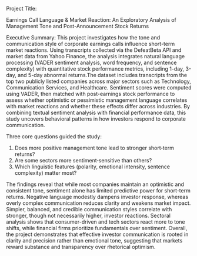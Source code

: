 Project Title: 


Earnings Call Language & Market Reaction: 
An Exploratory Analysis of Management Tone and Post-Announcement Stock Returns

Executive Summary:
This project investigates how the tone and communication style of corporate earnings calls influence short-term market reactions. Using transcripts collected via the DefeatBeta API and market data from Yahoo Finance, the analysis integrates natural language processing (VADER sentiment analysis, word frequency, and sentence complexity) with quantitative stock performance metrics, including 1-day, 3-day, and 5-day abnormal returns.The dataset includes transcripts from the top two publicly listed companies across major sectors such as Technology, Communication Services, and Healthcare. Sentiment scores were computed using VADER, then matched with post-earnings stock performance to assess whether optimistic or pessimistic management language correlates with market reactions and whether these effects differ across industries. By combining textual sentiment analysis with financial performance data, this study uncovers behavioral patterns in how investors respond to corporate communication.

Three core questions guided the study:
1. Does more positive management tone lead to stronger short‑term returns?
2. Are some sectors more sentiment‑sensitive than others?
3. Which linguistic features (polarity, emotional intensity, sentence complexity) matter most?

The findings reveal that while most companies maintain an optimistic and consistent tone, sentiment alone has limited predictive power for short-term returns. Negative language modestly dampens investor response, whereas overly complex communication reduces clarity and weakens market impact. Simpler, balanced, and credible communication styles correlate with stronger, though not necessarily higher, investor reactions. Sectoral analysis shows that consumer-driven and tech sectors react more to tone shifts, while financial firms prioritize fundamentals over sentiment. Overall, the project demonstrates that effective investor communication is rooted in clarity and precision rather than emotional tone, suggesting that markets reward substance and transparency over rhetorical optimism.
